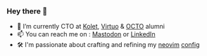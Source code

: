 ### Hey there 👋
- 🚗 I’m currently CTO at [Kolet](https://www.kolet.com/), [Virtuo](https://www.govirtuo.com/) & [OCTO](https://www.octo.com) alumni
- 📫 You can reach me on : [Mastodon](https://mastodon.world/@oliviermartin) or [LinkedIn](https://www.linkedin.com/in/martinolivier/)
- 🛠️ I'm passionate about crafting and refining my [neovim](https://neovim.io) [config](https://github.com/omartin/dotfiles)
